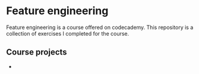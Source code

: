 # Feature engineering 
Feature engineering is a course offered on codecademy. This repository is a collection of exercises I completed for the course.

## Course projects
-  
